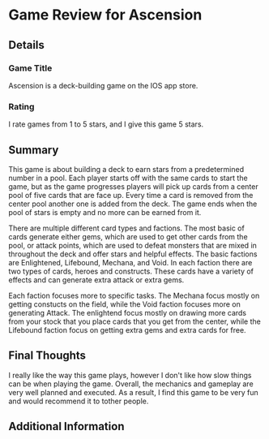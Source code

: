 # Game Review for Ascension

## Details

### Game Title
Ascension is a deck-building game on the IOS app store.

### Rating
I rate games from 1 to 5 stars, and I give this game 5 stars.

## Summary
This game is about building a deck to earn stars from a predetermined number in a pool. Each player starts off with the same cards to start the game, but as the game progresses players will pick up cards from a center pool of five cards that are face up. Every time a card is removed from the center pool another one is added from the deck. The game ends when the pool of stars is empty and no more can be earned from it. 

There are multiple different card types and factions. The most basic of cards generate either gems, which are used to get other cards from the pool, or attack points, which are used to defeat monsters that are mixed in throughout the deck and offer stars and helpful effects. The basic factions are Enlightened, Lifebound, Mechana, and Void. In each faction there are two types of cards, heroes and constructs. These cards have a variety of effects and can generate extra attack or extra gems. 

Each faction focuses more to specific tasks. The Mechana focus mostly on getting constucts on the field, while the Void faction focuses more on generating Attack. The enlightend focus mostly on drawing more cards from your stock that you place cards that you get from the center, while the Lifebound faction focus on getting extra gems and extra cards for free.

## Final Thoughts
I really like the way this game plays, however I don't like how slow things can be when playing the game. Overall, the mechanics and gameplay are very well planned and executed. As a result, I find this game to be very fun and would recommend it to tother people.

## Additional Information

